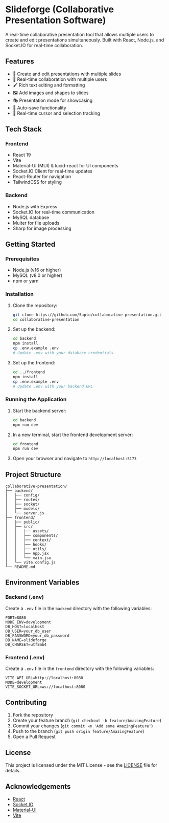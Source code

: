 # Slideforge (Collaborative Presentation Software)

A real-time collaborative presentation tool that allows multiple users to create and edit presentations simultaneously. Built with React, Node.js, and Socket.IO for real-time collaboration.

## Features

- 🎨 Create and edit presentations with multiple slides
- 👥 Real-time collaboration with multiple users
- 🖌️ Rich text editing and formatting
- 🖼️ Add images and shapes to slides
- 🎭 Presentation mode for showcasing
- 💾 Auto-save functionality
- 🔄 Real-time cursor and selection tracking

## Tech Stack

### Frontend
- React 19
- Vite
- Material-UI (MUI) & lucid-react for UI components
- Socket.IO Client for real-time updates
- React-Router for navigation
- TailwindCSS for styling

### Backend
- Node.js with Express
- Socket.IO for real-time communication
- MySQL database
- Multer for file uploads
- Sharp for image processing

## Getting Started

### Prerequisites

- Node.js (v16 or higher)
- MySQL (v8.0 or higher)
- npm or yarn

### Installation

1. Clone the repository:
   ```bash
   git clone https://github.com/5upto/collaborative-presentation.git
   cd collaborative-presentation
   ```

2. Set up the backend:
   ```bash
   cd backend
   npm install
   cp .env.example .env
   # Update .env with your database credentials
   ```

3. Set up the frontend:
   ```bash
   cd ../frontend
   npm install
   cp .env.example .env
   # Update .env with your backend URL
   ```

### Running the Application

1. Start the backend server:
   ```bash
   cd backend
   npm run dev
   ```

2. In a new terminal, start the frontend development server:
   ```bash
   cd frontend
   npm run dev
   ```

3. Open your browser and navigate to `http://localhost:5173`

## Project Structure

```
collaborative-presentation/
├── backend/                    
│   ├── config/                 
│   ├── routes/                
│   ├── socket/                
│   ├── models/               
│   └── server.js               
├── frontend/                  
│   ├── public/               
│   ├── src/
│   │   ├── assets/          
│   │   ├── components/        
│   │   ├── context/          
│   │   ├── hooks/             
│   │   ├── utils/            
│   │   ├── App.jsx           
│   │   └── main.jsx                   
│   └── vite.config.js        
└── README.md                  
```

## Environment Variables

### Backend (.env)
Create a `.env` file in the `backend` directory with the following variables:

```env
PORT=8080
NODE_ENV=development
DB_HOST=localhost
DB_USER=your_db_user
DB_PASSWORD=your_db_password
DB_NAME=slideforge
DB_CHARSET=utf8mb4
```

### Frontend (.env)
Create a `.env` file in the `frontend` directory with the following variables:

```env
VITE_API_URL=http://localhost:8080
MODE=development
VITE_SOCKET_URL=ws://localhost:8080
```

## Contributing

1. Fork the repository
2. Create your feature branch (`git checkout -b feature/AmazingFeature`)
3. Commit your changes (`git commit -m 'Add some AmazingFeature'`)
4. Push to the branch (`git push origin feature/AmazingFeature`)
5. Open a Pull Request

## License

This project is licensed under the MIT License - see the [LICENSE](LICENSE) file for details.

## Acknowledgements

- [React](https://reactjs.org/)
- [Socket.IO](https://socket.io/)
- [Material-UI](https://mui.com/)
- [Vite](https://vitejs.dev/)

